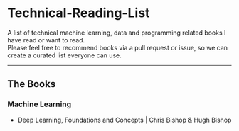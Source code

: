 # Technical-Reading-List
A list of technical machine learning, data and programming related books I have read or want to read.  
Please feel free to recommend books via a pull request or issue, so we can create a curated list everyone can use.

---
## The Books
### Machine Learning
- Deep Learning, Foundations and Concepts | Chris Bishop & Hugh Bishop
